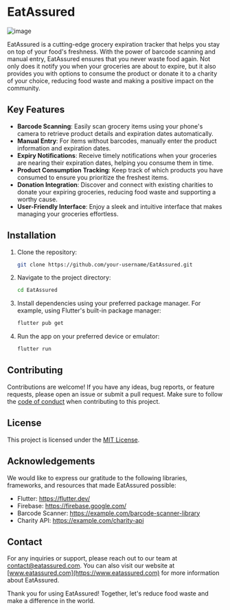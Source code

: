 # EatAssured

![image](https://github.com/rahullath/eatassured/assets/87206819/8aa4a6ba-27af-4eef-a1ea-1471e3fbfb3f)

EatAssured is a cutting-edge grocery expiration tracker that helps you stay on top of your food's freshness. With the power of barcode scanning and manual entry, EatAssured ensures that you never waste food again. Not only does it notify you when your groceries are about to expire, but it also provides you with options to consume the product or donate it to a charity of your choice, reducing food waste and making a positive impact on the community.

## Key Features

- **Barcode Scanning**: Easily scan grocery items using your phone's camera to retrieve product details and expiration dates automatically.
- **Manual Entry**: For items without barcodes, manually enter the product information and expiration dates.
- **Expiry Notifications**: Receive timely notifications when your groceries are nearing their expiration dates, helping you consume them in time.
- **Product Consumption Tracking**: Keep track of which products you have consumed to ensure you prioritize the freshest items.
- **Donation Integration**: Discover and connect with existing charities to donate your expiring groceries, reducing food waste and supporting a worthy cause.
- **User-Friendly Interface**: Enjoy a sleek and intuitive interface that makes managing your groceries effortless.

## Installation

1. Clone the repository:
   ```bash
   git clone https://github.com/your-username/EatAssured.git
   ```

2. Navigate to the project directory:
   ```bash
   cd EatAssured
   ```

3. Install dependencies using your preferred package manager. For example, using Flutter's built-in package manager:
   ```bash
   flutter pub get
   ```

4. Run the app on your preferred device or emulator:
   ```bash
   flutter run
   ```

## Contributing

Contributions are welcome! If you have any ideas, bug reports, or feature requests, please open an issue or submit a pull request. Make sure to follow the [code of conduct](CODE_OF_CONDUCT.md) when contributing to this project.

## License

This project is licensed under the [MIT License](LICENSE).

## Acknowledgements

We would like to express our gratitude to the following libraries, frameworks, and resources that made EatAssured possible:

- Flutter: https://flutter.dev/
- Firebase: https://firebase.google.com/
- Barcode Scanner: https://example.com/barcode-scanner-library
- Charity API: https://example.com/charity-api

## Contact

For any inquiries or support, please reach out to our team at [contact@eatassured.com](mailto:contact@eatassured.com). You can also visit our website at [www.eatassured.com](https://www.eatassured.com) for more information about EatAssured.

Thank you for using EatAssured! Together, let's reduce food waste and make a difference in the world.
